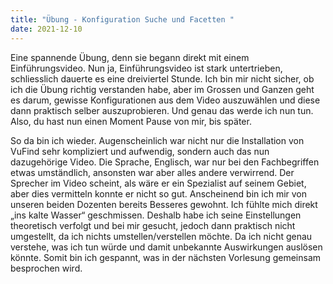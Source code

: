 ```yaml
---
title: "Übung - Konfiguration Suche und Facetten "
date: 2021-12-10
---
```

Eine spannende Übung, denn sie begann direkt mit einem Einführungsvideo. Nun ja, Einführungsvideo ist stark untertrieben, schliesslich dauerte es eine dreiviertel Stunde. Ich bin mir nicht sicher, ob ich die Übung richtig verstanden habe, aber im Grossen und Ganzen geht es darum, gewisse Konfigurationen aus dem Video auszuwählen und diese dann praktisch selber auszuprobieren. Und genau das werde ich nun tun. Also, du hast nun einen Moment Pause von mir, bis später. 

So da bin ich wieder. Augenscheinlich war nicht nur die Installation von VuFind sehr kompliziert und aufwendig, sondern auch das nun dazugehörige Video. Die Sprache, Englisch, war nur bei den Fachbegriffen etwas umständlich, ansonsten war aber alles andere verwirrend. Der Sprecher im Video scheint, als wäre er ein Spezialist auf seinem Gebiet, aber dies vermitteln konnte er nicht so gut. Anscheinend bin ich mir von unseren beiden Dozenten bereits Besseres gewohnt. Ich fühlte mich direkt „ins kalte Wasser“ geschmissen. Deshalb habe ich seine Einstellungen theoretisch verfolgt und bei mir gesucht, jedoch dann praktisch nicht umgestellt, da ich nichts umstellen/verstellen möchte. Da ich nicht genau verstehe, was ich tun würde und damit unbekannte Auswirkungen auslösen könnte. Somit bin ich gespannt, was in der nächsten Vorlesung gemeinsam besprochen wird. 
 
